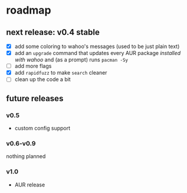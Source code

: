 # roadmap

## next release: v0.4 stable

- [x] add some coloring to wahoo's messages (used to be just plain text)
- [x] add an `upgrade` command that updates every AUR package *installed with wahoo* and (as a prompt) runs `pacman -Sy`
- [ ] add more flags
- [x] add `rapidfuzz` to make `search` cleaner
- [ ] clean up the code a bit

## future releases
### v0.5
- custom config support

### v0.6-v0.9
nothing planned

### v1.0
- AUR release
